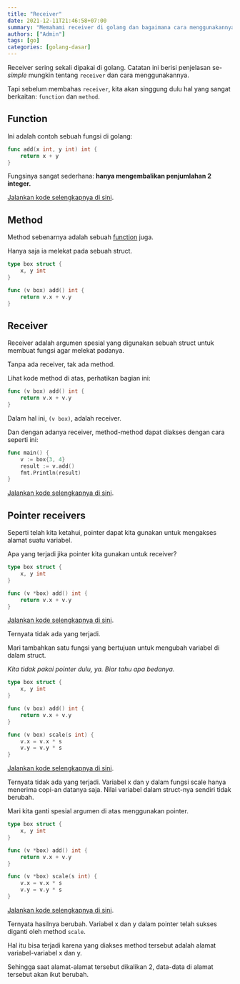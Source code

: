 ```yaml
---
title: "Receiver"
date: 2021-12-11T21:46:58+07:00
summary: "Memahami receiver di golang dan bagaimana cara menggunakannya"
authors: ["Admin"]
tags: [go]
categories: [golang-dasar]
---
```


Receiver sering sekali dipakai di golang. Catatan ini berisi penjelasan se-*simple* mungkin tentang `receiver` dan cara menggunakannya.

Tapi sebelum membahas `receiver`, kita akan singgung dulu hal yang sangat berkaitan: `function` dan `method`.

## Function

Ini adalah contoh sebuah fungsi di golang:

```go
func add(x int, y int) int {
	return x + y
}
```

Fungsinya sangat sederhana: **hanya mengembalikan penjumlahan 2 integer.**

[Jalankan kode selengkapnya di sini](https://go.dev/play/p/dIAgSYqy5vV).

## Method

Method sebenarnya adalah sebuah [function](#function) juga. 

Hanya saja ia melekat pada sebuah struct. 

```go
type box struct {
	x, y int
}

func (v box) add() int {
	return v.x + v.y
}
```

## Receiver

Receiver adalah argumen spesial yang digunakan sebuah struct untuk membuat fungsi agar melekat padanya. 

Tanpa ada receiver, tak ada method.

Lihat kode method di atas, perhatikan bagian ini:
```go
func (v box) add() int {
	return v.x + v.y
}
```

Dalam hal ini, `(v box)`, adalah receiver. 

Dan dengan adanya receiver, method-method dapat diakses dengan cara seperti ini:
```go
func main() {
	v := box{3, 4}
	result := v.add()
	fmt.Println(result)
}
```

[Jalankan kode selengkapnya di sini](https://go.dev/play/p/hiRzW4gE3E7).

## Pointer receivers

Seperti telah kita ketahui, pointer dapat kita gunakan untuk mengakses alamat suatu variabel. 

Apa yang terjadi jika pointer kita gunakan untuk receiver?

```go
type box struct {
	x, y int
}

func (v *box) add() int {
	return v.x + v.y
}
```
[Jalankan kode selengkapnya di sini](https://go.dev/play/p/38KXB4st4QI). 

Ternyata tidak ada yang terjadi.

Mari tambahkan satu fungsi yang bertujuan untuk mengubah variabel di dalam struct. 

*Kita tidak pakai pointer dulu, ya. Biar tahu apa bedanya.*
```go
type box struct {
	x, y int
}

func (v box) add() int {
	return v.x + v.y
}

func (v box) scale(s int) {
	v.x = v.x * s
	v.y = v.y * s
}
```

[Jalankan kode selengkapnya di sini](https://go.dev/play/p/2LgXSApzdeA). 

Ternyata tidak ada yang terjadi. Variabel x dan y dalam fungsi scale hanya menerima copi-an datanya saja. Nilai variabel dalam struct-nya sendiri tidak berubah.

Mari kita ganti spesial argumen di atas menggunakan pointer.

```go
type box struct {
	x, y int
}

func (v *box) add() int {
	return v.x + v.y
}

func (v *box) scale(s int) {
	v.x = v.x * s
	v.y = v.y * s
}
```
[Jalankan kode selengkapnya di sini](https://go.dev/play/p/7JAl5MVaAh2). 

Ternyata hasilnya berubah. Variabel x dan y dalam pointer telah sukses diganti oleh method `scale`. 

Hal itu bisa terjadi karena yang diakses method tersebut adalah alamat variabel-variabel x dan y. 

Sehingga saat alamat-alamat tersebut dikalikan 2, data-data di alamat tersebut akan ikut berubah.

